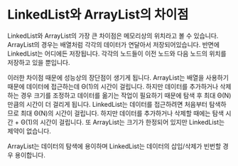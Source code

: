 # LinkedList와 ArrayList의 차이점

LinkedList와 ArrayList의 가장 큰 차이점은 메모리상의 위치라고 볼 수 있습니다. ArrayList의 경우는 배열처럼 각각의 데이터가 연달아서 저장되어있습니다. 반면에 LinkedList는 어디에든 저장됩니다. 각각의 노드들이 이전 노드와 다음 노드의 위치를 저장하고 있을 뿐입니다.

이러한 차이점 때문에 성능상의 장단점이 생기게 됩니다. ArrayList는 배열을 사용하기 때문에 데이터에 접근하는데 Θ(1)의 시간이 걸립니다. 하지만 데이터를 추가하거나 삭제하는 경우 크기를 조정하고 데이터를 옮기는 작업이 필요하기 때문에 탐색 후 최대 Θ(N)만큼의 시간이 더 걸리게 됩니다. LinkedList는 데이터를 접근하려면 처음부터 탐색하므로 최대 Θ(N)의 시간이 걸립니다. 하지만 데이터를 추가하거나 삭제할 때에는 탐색 시간 + Θ(1)의 시간이 걸립니다. 또 ArrayList는 크기가 한정되어 있지만 LinkedList는 제약이 없습니다.

ArrayList는 데이터의 탐색에 용이하며 LinkedList는 데이터의 삽입/삭제가 빈번할 경우 용이합니다.